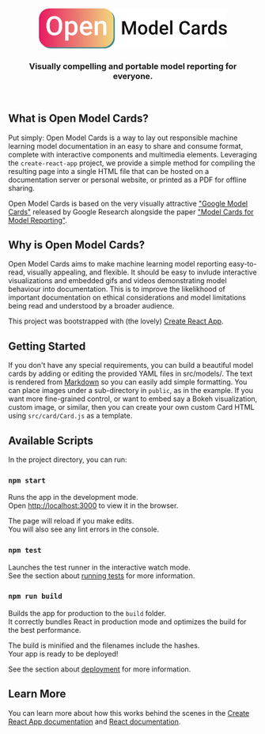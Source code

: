 <p align="center">
    <br>
    <img src="https://raw.githubusercontent.com/ecrows/open-model-cards/master/docs/open_model_cards_logo.png" width="380"/>
    <br>
<p>
<h3 align="center">
<p>Visually compelling and portable model reporting for everyone. 
</h3>

<br/>

## What is Open Model Cards?

Put simply: Open Model Cards is a way to lay out responsible machine learning model documentation in an easy to share and consume format, complete with interactive components and multimedia elements.  Leveraging the `create-react-app` project, we provide a simple method for compiling the resulting page into a single HTML file that can be hosted on a documentation server or personal website, or printed as a PDF for offline sharing.

Open Model Cards is based on the very visually attractive ["Google Model Cards"](https://modelcards.withgoogle.com/model-reports) released by Google Research alongside the paper ["Model Cards for Model Reporting"](https://research.google/pubs/pub48120/).

## Why is Open Model Cards?

Open Model Cards aims to make machine learning model reporting easy-to-read, visually appealing, and flexible.  It should be easy to invlude interactive visualizations and embedded gifs and videos demonstrating model behaviour into documentation.  This is to improve the likelikhood of important documentation on ethical considerations and model limitations being read and understood by a broader audience.

This project was bootstrapped with (the lovely) [Create React App](https://github.com/facebook/create-react-app).

## Getting Started

If you don't have any special requirements, you can build a beautiful model cards by adding or editing the provided YAML files in src/models/.  The text is rendered from [Markdown](https://github.com/adam-p/markdown-here/wiki/Markdown-Cheatsheet) so you can easily add simple formatting.  You can place images under a sub-directory in `public`, as in the example. If you want more fine-grained control, or want to embed say a Bokeh visualization, custom image, or similar, then you can create your own custom Card HTML using `src/card/Card.js` as a template.

## Available Scripts

In the project directory, you can run:

### `npm start`

Runs the app in the development mode.<br />
Open [http://localhost:3000](http://localhost:3000) to view it in the browser.

The page will reload if you make edits.<br />
You will also see any lint errors in the console.

### `npm test`

Launches the test runner in the interactive watch mode.<br />
See the section about [running tests](https://facebook.github.io/create-react-app/docs/running-tests) for more information.

### `npm run build`

Builds the app for production to the `build` folder.<br />
It correctly bundles React in production mode and optimizes the build for the best performance.

The build is minified and the filenames include the hashes.<br />
Your app is ready to be deployed!

See the section about [deployment](https://facebook.github.io/create-react-app/docs/deployment) for more information.

## Learn More

You can learn more about how this works behind the scenes in the [Create React App documentation](https://facebook.github.io/create-react-app/docs/getting-started) and [React documentation](https://reactjs.org/).


